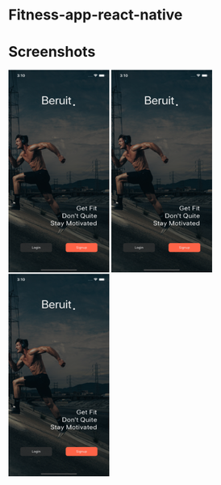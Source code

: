 # Fitness-app-react-native

# Screenshots
  
<img src="https://github.com/asaadxheikh/Fitness-app-react-native/blob/master/Simulator%20Screen%20Shot%20-%20iPhone%2011%20-%202020-09-24%20at%2003.10.09.png"   width="200" height="400" />
<img src="https://github.com/asaadxheikh/Fitness-app-react-native/blob/master/Simulator%20Screen%20Shot%20-%20iPhone%2011%20-%202020-09-24%20at%2003.10.09.png"   width="200" height="400" />
<img src="https://github.com/asaadxheikh/Fitness-app-react-native/blob/master/Simulator%20Screen%20Shot%20-%20iPhone%2011%20-%202020-09-24%20at%2003.10.09.png"   width="200" height="400" />
